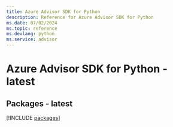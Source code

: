 ```yaml
---
title: Azure Advisor SDK for Python
description: Reference for Azure Advisor SDK for Python
ms.date: 07/02/2024
ms.topic: reference
ms.devlang: python
ms.service: advisor
---
```

# Azure Advisor SDK for Python - latest
## Packages - latest
[!INCLUDE [packages](advisor-index.md)]